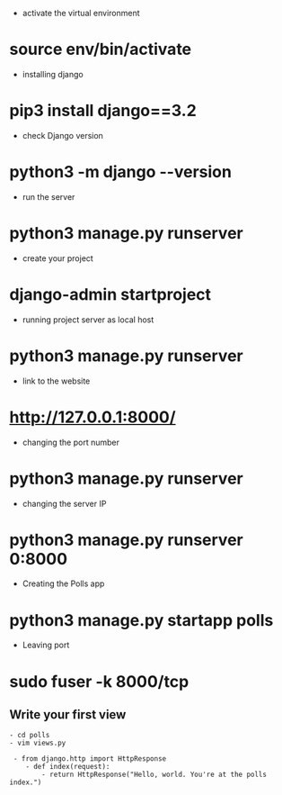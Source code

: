 - activate the virtual environment
# source env/bin/activate

- installing django
# pip3 install django==3.2

- check Django version
# python3 -m django --version

- run the server
# python3 manage.py runserver

- create your project 
# django-admin startproject <project name>

- running project server as local host
# python3 manage.py runserver

-  link to the website
# http://127.0.0.1:8000/

- changing the port number
# python3 manage.py runserver <port number>

- changing the server IP
# python3 manage.py runserver 0:8000

- Creating the Polls app
# python3 manage.py startapp polls

- Leaving port
# sudo fuser -k 8000/tcp

## Write your first view
	
	- cd polls
	- vim views.py
	
	 - from django.http import HttpResponse
		- def index(request):
    		- return HttpResponse("Hello, world. You're at the polls index.")





